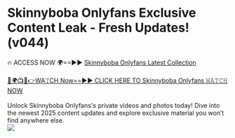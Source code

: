 # Skinnyboba Onlyfans Exclusive Content Leak - Fresh Updates! (v044)

🔥 ACCESS NOW 🌍==►► <a href="https://tinyurl.com/kvy9nzfs" rel="nofollow">Skinnyboba Onlyfans Latest Collection</a>
<br><br>
[🔴🌍📺📱👉WA𝚃CH Now==►► CLICK HERE TO Skinnyboba Onlyfans 𝚆𝙰𝚃𝙲𝙷 NOW](https://tinyurl.com/kvy9nzfs)
<br><br>
Unlock Skinnyboba Onlyfans's private videos and photos today! Dive into the newest 2025 content updates and explore exclusive material you won’t find anywhere else.
<br>
<a href="https://tinyurl.com/kvy9nzfs" rel="nofollow" data-target="animated-image.originalLink"><img src="https://camo.githubusercontent.com/8a4f000d20f83aca3bf7ec5f350d767afa0574a8a352519fd8cfa583a6f93a33/68747470733a2f2f692e696d6775722e636f6d2f644a486b345a712e676966" data-canonical-src="https://i.imgur.com/dJHk4Zq.gif" style="max-width: 100%; display: inline-block;" data-target="animated-image.originalImage"></a>
<br>
